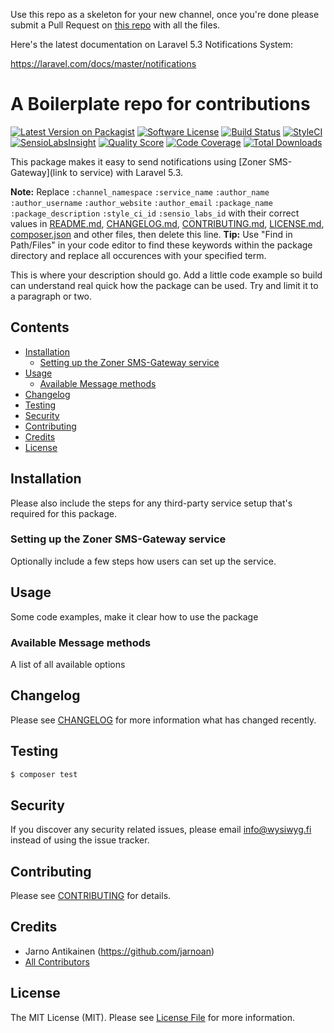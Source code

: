 Use this repo as a skeleton for your new channel, once you're done please submit a Pull Request on [this repo](https://github.com/laravel-notification-channels/new-channels) with all the files.

Here's the latest documentation on Laravel 5.3 Notifications System: 

https://laravel.com/docs/master/notifications

# A Boilerplate repo for contributions

[![Latest Version on Packagist](https://img.shields.io/packagist/v/laravel-notification-channels/zoner-sms-gateway.svg?style=flat-square)](https://packagist.org/packages/laravel-notification-channels/zoner-sms-gateway)
[![Software License](https://img.shields.io/badge/license-MIT-brightgreen.svg?style=flat-square)](LICENSE.md)
[![Build Status](https://img.shields.io/travis/laravel-notification-channels/zoner-sms-gateway/master.svg?style=flat-square)](https://travis-ci.org/laravel-notification-channels/zoner-sms-gateway)
[![StyleCI](https://styleci.io/repos/:113566911/shield)](https://styleci.io/repos/113566911)
[![SensioLabsInsight](https://img.shields.io/sensiolabs/i/:sensio_labs_id.svg?style=flat-square)](https://insight.sensiolabs.com/projects/:sensio_labs_id)
[![Quality Score](https://img.shields.io/scrutinizer/g/laravel-notification-channels/zoner-sms-gateway.svg?style=flat-square)](https://scrutinizer-ci.com/g/laravel-notification-channels/zoner-sms-gateway)
[![Code Coverage](https://img.shields.io/scrutinizer/coverage/g/laravel-notification-channels/zoner-sms-gateway/master.svg?style=flat-square)](https://scrutinizer-ci.com/g/laravel-notification-channels/zoner-sms-gateway/?branch=master)
[![Total Downloads](https://img.shields.io/packagist/dt/laravel-notification-channels/zoner-sms-gateway.svg?style=flat-square)](https://packagist.org/packages/laravel-notification-channels/zoner-sms-gateway)

This package makes it easy to send notifications using [Zoner SMS-Gateway](link to service) with Laravel 5.3.

**Note:** Replace ```:channel_namespace``` ```:service_name``` ```:author_name``` ```:author_username``` ```:author_website``` ```:author_email``` ```:package_name``` ```:package_description``` ```:style_ci_id``` ```:sensio_labs_id``` with their correct values in [README.md](README.md), [CHANGELOG.md](CHANGELOG.md), [CONTRIBUTING.md](CONTRIBUTING.md), [LICENSE.md](LICENSE.md), [composer.json](composer.json) and other files, then delete this line.
**Tip:** Use "Find in Path/Files" in your code editor to find these keywords within the package directory and replace all occurences with your specified term.

This is where your description should go. Add a little code example so build can understand real quick how the package can be used. Try and limit it to a paragraph or two.



## Contents

- [Installation](#installation)
	- [Setting up the Zoner SMS-Gateway service](#setting-up-the-zoner-sms-gateway-service)
- [Usage](#usage)
	- [Available Message methods](#available-message-methods)
- [Changelog](#changelog)
- [Testing](#testing)
- [Security](#security)
- [Contributing](#contributing)
- [Credits](#credits)
- [License](#license)


## Installation

Please also include the steps for any third-party service setup that's required for this package.

### Setting up the Zoner SMS-Gateway service

Optionally include a few steps how users can set up the service.

## Usage

Some code examples, make it clear how to use the package

### Available Message methods

A list of all available options

## Changelog

Please see [CHANGELOG](CHANGELOG.md) for more information what has changed recently.

## Testing

``` bash
$ composer test
```

## Security

If you discover any security related issues, please email info@wysiwyg.fi instead of using the issue tracker.

## Contributing

Please see [CONTRIBUTING](CONTRIBUTING.md) for details.

## Credits

- Jarno Antikainen (https://github.com/jarnoan)
- [All Contributors](../../contributors)

## License

The MIT License (MIT). Please see [License File](LICENSE.md) for more information.
